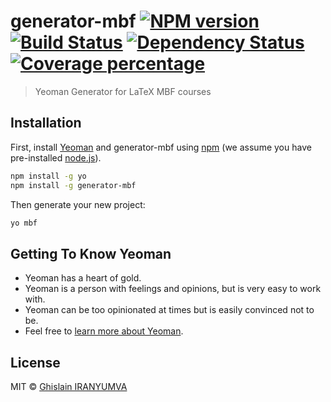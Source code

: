 # generator-mbf [![NPM version][npm-image]][npm-url] [![Build Status][travis-image]][travis-url] [![Dependency Status][daviddm-image]][daviddm-url] [![Coverage percentage][coveralls-image]][coveralls-url]
> Yeoman Generator for LaTeX MBF courses

## Installation

First, install [Yeoman](http://yeoman.io) and generator-mbf using [npm](https://www.npmjs.com/) (we assume you have pre-installed [node.js](https://nodejs.org/)).

```bash
npm install -g yo
npm install -g generator-mbf
```

Then generate your new project:

```bash
yo mbf
```

## Getting To Know Yeoman

 * Yeoman has a heart of gold.
 * Yeoman is a person with feelings and opinions, but is very easy to work with.
 * Yeoman can be too opinionated at times but is easily convinced not to be.
 * Feel free to [learn more about Yeoman](http://yeoman.io/).

## License

MIT © [Ghislain IRANYUMVA]()


[npm-image]: https://badge.fury.io/js/generator-mbf.svg
[npm-url]: https://npmjs.org/package/generator-mbf
[travis-image]: https://travis-ci.org/MBFAssas/generator-mbf.svg?branch=master
[travis-url]: https://travis-ci.org/MBFAssas/generator-mbf
[daviddm-image]: https://david-dm.org/MBFAssas/generator-mbf.svg?theme=shields.io
[daviddm-url]: https://david-dm.org/MBFAssas/generator-mbf
[coveralls-image]: https://coveralls.io/repos/MBFAssas/generator-mbf/badge.svg
[coveralls-url]: https://coveralls.io/r/MBFAssas/generator-mbf
